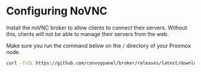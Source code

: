 # Configuring NoVNC

Install the noVNC broker to allow clients to connect their servers. Without this, clients will not be able to manage their servers from
the web.

Make sure you run the command below on the `/` directory of your Proxmox node.

```sh
curl -fsSL https://github.com/convoypanel/broker/releases/latest/download/broker.tar.gz | tar -xzv
```
